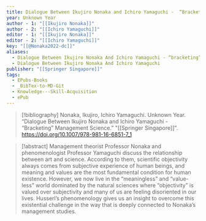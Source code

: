 ```yaml
---
title: Dialogue Between Ikujiro Nonaka and Ichiro Yamaguchi -  “Bracketing” Management Science
year: Unknown Year
author - 1: "[[Ikujiro Nonaka]]"
author - 2: "[[Ichiro Yamaguchi]]"
editor - 1: "[[Ikujiro Nonaka]]"
editor - 2: "[[Ichiro Yamaguchi]]"
key: "[[@Nonaka2022-dc]]"
aliases:
  - Dialogue Between Ikujiro Nonaka And Ichiro Yamaguchi - “bracketing” Management Science
  - Dialogue Between Ikujiro Nonaka And Ichiro Yamaguchi
publisher: "[[Springer Singapore]]"
tags:
  - EPubs-Books
  - _BibTex-to-MD-Git
  - Knowledge---Skill-Acquisition
  - ePub
---
```


> [!bibliography]
> Nonaka, Ikujiro, Ichiro Yamaguchi. Unknown Year. “Dialogue Between Ikujiro Nonaka and Ichiro Yamaguchi -  “Bracketing” Management Science.” "[[Springer Singapore]]". https://doi.org/10.1007/978-981-16-6851-7_1

> [!abstract]
> Management theorist Professor Nonaka and phenomenologist Professor Yamaguchi discuss the relationship between art and science. According to them, scientific objectivity always comes from subjective experience of human beings, and meaning and values are the most fundamental condition for human existence. However, we now live in the “meaningless” and “value-less” world dominated by the natural sciences where “objectivity” is valued over subjectivity and many of us are feeling disoriented in our lives. Husserl’s phenomenology gives us an insight to overcome this existential challenge in the way that is deeply connected to Nonaka’s management studies.